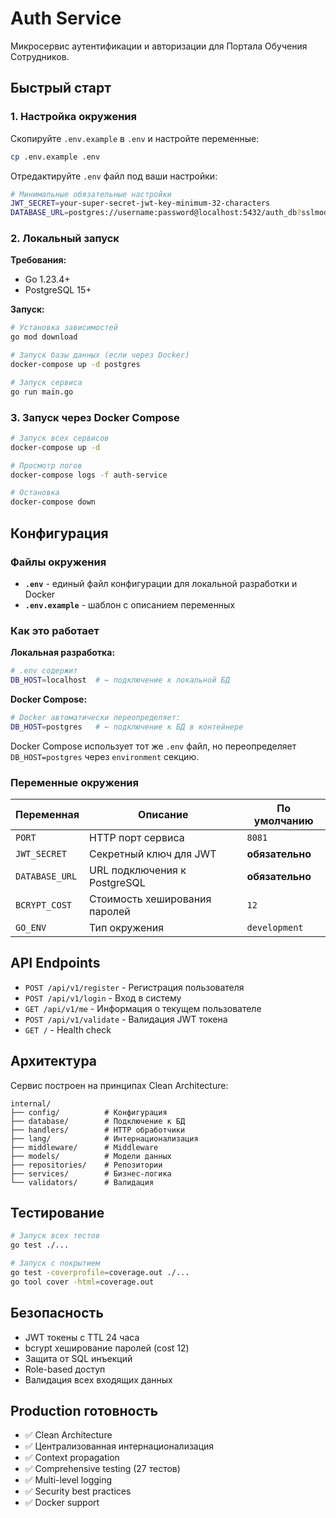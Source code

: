 # Auth Service

Микросервис аутентификации и авторизации для Портала Обучения Сотрудников.

## Быстрый старт

### 1. Настройка окружения

Скопируйте `.env.example` в `.env` и настройте переменные:

```bash
cp .env.example .env
```

Отредактируйте `.env` файл под ваши настройки:

```bash
# Минимальные обязательные настройки
JWT_SECRET=your-super-secret-jwt-key-minimum-32-characters
DATABASE_URL=postgres://username:password@localhost:5432/auth_db?sslmode=disable
```

### 2. Локальный запуск

**Требования:**
- Go 1.23.4+
- PostgreSQL 15+

**Запуск:**

```bash
# Установка зависимостей
go mod download

# Запуск базы данных (если через Docker)
docker-compose up -d postgres

# Запуск сервиса
go run main.go
```

### 3. Запуск через Docker Compose

```bash
# Запуск всех сервисов
docker-compose up -d

# Просмотр логов
docker-compose logs -f auth-service

# Остановка
docker-compose down
```

## Конфигурация

### Файлы окружения

- **`.env`** - единый файл конфигурации для локальной разработки и Docker
- **`.env.example`** - шаблон с описанием переменных

### Как это работает

**Локальная разработка:**
```bash
# .env содержит
DB_HOST=localhost  # ← подключение к локальной БД
```

**Docker Compose:**
```bash
# Docker автоматически переопределяет:
DB_HOST=postgres   # ← подключение к БД в контейнере
```

Docker Compose использует тот же `.env` файл, но переопределяет `DB_HOST=postgres` через `environment` секцию.

### Переменные окружения

| Переменная | Описание | По умолчанию |
|------------|----------|--------------|
| `PORT` | HTTP порт сервиса | `8081` |
| `JWT_SECRET` | Секретный ключ для JWT | **обязательно** |
| `DATABASE_URL` | URL подключения к PostgreSQL | **обязательно** |
| `BCRYPT_COST` | Стоимость хеширования паролей | `12` |
| `GO_ENV` | Тип окружения | `development` |

## API Endpoints

- `POST /api/v1/register` - Регистрация пользователя
- `POST /api/v1/login` - Вход в систему
- `GET /api/v1/me` - Информация о текущем пользователе
- `POST /api/v1/validate` - Валидация JWT токена
- `GET /` - Health check

## Архитектура

Сервис построен на принципах Clean Architecture:

```
internal/
├── config/          # Конфигурация
├── database/        # Подключение к БД
├── handlers/        # HTTP обработчики
├── lang/            # Интернационализация
├── middleware/      # Middleware
├── models/          # Модели данных
├── repositories/    # Репозитории
├── services/        # Бизнес-логика
└── validators/      # Валидация
```

## Тестирование

```bash
# Запуск всех тестов
go test ./...

# Запуск с покрытием
go test -coverprofile=coverage.out ./...
go tool cover -html=coverage.out
```

## Безопасность

- JWT токены с TTL 24 часа
- bcrypt хеширование паролей (cost 12)
- Защита от SQL инъекций
- Role-based доступ
- Валидация всех входящих данных

## Production готовность

- ✅ Clean Architecture
- ✅ Централизованная интернационализация  
- ✅ Context propagation
- ✅ Comprehensive testing (27 тестов)
- ✅ Multi-level logging
- ✅ Security best practices
- ✅ Docker support 